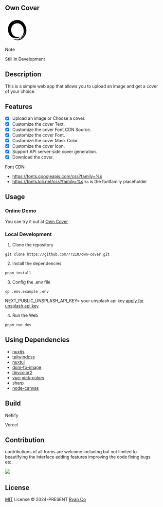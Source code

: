## Own Cover

<img src="public\logo.png" width="80" height="80" />

> [!NOTE]
> Still In Development

## Description
This is a simple web app that allows you to upload an image and get a cover of your choice.

## Features
- [x] Upload an image or Choose a cover.
- [x] Customize the cover Text.
- [x] Customize the cover Font CDN Source.
- [x] Customize the cover Font.
- [x] Customize the cover Mask Color.
- [x] Customize the cover Icon.
- [x] Support API server-side cover generation.
- [x] Download the cover.

Font CDN:
- https://fonts.googleapis.com/css?family=%s
- https://fonts.loli.net/css?family=%s
`%s` is the fontfamily placeholder
## Usage

### Online Demo

You can try it out at [Own Cover](https://oc.mr90.top)

### Local Development
1. Clone the repository
```
git clone https://github.com/rr210/own-cover.git
```
2. Install the dependencies
```
pnpm install
```
3. Config the .env file
```
cp .env.example .env
```
NEXT_PUBLIC_UNSPLASH_API_KEY= your unsplash api key
[apply for unsplash api key](https://unsplash.com/)

4. Run the Web
```
pnpm run dev
```

## Using Dependencies

- [nuxtjs](https://nextjs.org/)
- [tailwindcss](https://tailwindcss.com/)
- [nuxtui](https://ui.nuxt.com/getting-started)
- [dom-to-image](https://github.com/tsayen/dom-to-image)
- [tinycolor2](https://github.com/bgrins/TinyColor)
- [vue-pick-colors](https://github.com/qiuzongyuan/vue-pick-colors)
- [sharp](https://github.com/lovell/sharp)
- [node-canvas](https://github.com/Automattic/node-canvas)

## Build
Netlify

Vercel

## Contribution

contributions of all forms are welcome including but not limited to beautifying the interface adding features improving the code fixing bugs etc.

<a href=" ">
  <img src="https://contrib.rocks/image?repo=rr210/own-cover" />
</a>

## License

[MIT](./LICENSE) License © 2024-PRESENT [Ryan Co](https://github.com/rr210)